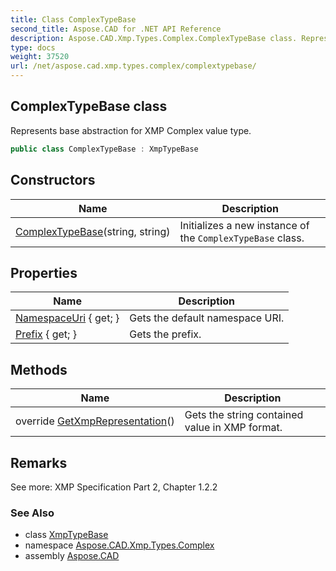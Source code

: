 ```yaml
---
title: Class ComplexTypeBase
second_title: Aspose.CAD for .NET API Reference
description: Aspose.CAD.Xmp.Types.Complex.ComplexTypeBase class. Represents base abstraction for XMP Complex value type
type: docs
weight: 37520
url: /net/aspose.cad.xmp.types.complex/complextypebase/
---
```

## ComplexTypeBase class

Represents base abstraction for XMP Complex value type.

```csharp
public class ComplexTypeBase : XmpTypeBase
```

## Constructors

| Name | Description |
| --- | --- |
| [ComplexTypeBase](complextypebase/)(string, string) | Initializes a new instance of the `ComplexTypeBase` class. |

## Properties

| Name | Description |
| --- | --- |
| [NamespaceUri](../../aspose.cad.xmp.types.complex/complextypebase/namespaceuri/) { get; } | Gets the default namespace URI. |
| [Prefix](../../aspose.cad.xmp.types.complex/complextypebase/prefix/) { get; } | Gets the prefix. |

## Methods

| Name | Description |
| --- | --- |
| override [GetXmpRepresentation](../../aspose.cad.xmp.types.complex/complextypebase/getxmprepresentation/)() | Gets the string contained value in XMP format. |

## Remarks

See more: XMP Specification Part 2, Chapter 1.2.2

### See Also

* class [XmpTypeBase](../../aspose.cad.xmp.types/xmptypebase/)
* namespace [Aspose.CAD.Xmp.Types.Complex](../../aspose.cad.xmp.types.complex/)
* assembly [Aspose.CAD](../../)



